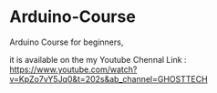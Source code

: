 # Arduino-Course
Arduino Course for beginners, 

it is available on the my Youtube Chennal 
Link : https://www.youtube.com/watch?v=KpZo7vY5Jq0&t=202s&ab_channel=GHOSTTECH
